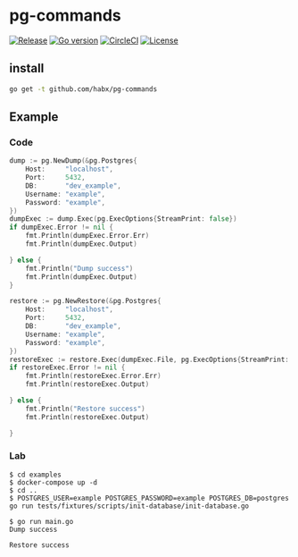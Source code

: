 # pg-commands

[![Release](https://img.shields.io/github/v/release/habx/pg-commands)](https://github.com/habx/pg-commands/releases/latest)
[![Go version](https://img.shields.io/github/go-mod/go-version/habx/pg-commands/dev)](https://golang.org/doc/devel/release.html)
[![CircleCI](https://img.shields.io/circleci/build/github/habx/pg-commands/dev)](https://app.circleci.com/pipelines/github/habx/pg-commands)
[![License](https://img.shields.io/github/license/habx/pg-commands)](/LICENSE)

## install

```bash
go get -t github.com/habx/pg-commands
```

## Example

### Code


```go
dump := pg.NewDump(&pg.Postgres{
    Host:     "localhost",
    Port:     5432,
    DB:       "dev_example",
    Username: "example",
    Password: "example",
})
dumpExec := dump.Exec(pg.ExecOptions{StreamPrint: false})
if dumpExec.Error != nil {
    fmt.Println(dumpExec.Error.Err)
    fmt.Println(dumpExec.Output)

} else {
    fmt.Println("Dump success")
    fmt.Println(dumpExec.Output)
}

restore := pg.NewRestore(&pg.Postgres{
    Host:     "localhost",
    Port:     5432,
    DB:       "dev_example",
    Username: "example",
    Password: "example",
})
restoreExec := restore.Exec(dumpExec.File, pg.ExecOptions{StreamPrint: false})
if restoreExec.Error != nil {
    fmt.Println(restoreExec.Error.Err)
    fmt.Println(restoreExec.Output)

} else {
    fmt.Println("Restore success")
    fmt.Println(restoreExec.Output)

}
```

### Lab

```
$ cd examples
$ docker-compose up -d
$ cd ..
$ POSTGRES_USER=example POSTGRES_PASSWORD=example POSTGRES_DB=postgres  go run tests/fixtures/scripts/init-database/init-database.go

$ go run main.go
Dump success

Restore success

```
